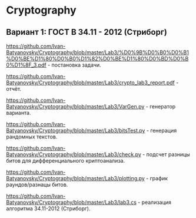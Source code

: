 # Cryptography

## Вариант 1: ГОСТ В 34.11 - 2012 (Стриборг)
https://github.com/Ivan-Batyanovsky/Cryptography/blob/master/Lab3/%D0%9B%D0%B0%D0%B1%D0%BE%D1%80%D0%B0%D1%82%D0%BE%D1%80%D0%BD%D0%B0%D1%8F_3.pdf - постановка задачи.

https://github.com/Ivan-Batyanovsky/Cryptography/blob/master/Lab3/crypto_lab3_report.pdf - отчёт.

https://github.com/Ivan-Batyanovsky/Cryptography/blob/master/Lab3/VarGen.py - генератор варианта.

https://github.com/Ivan-Batyanovsky/Cryptography/blob/master/Lab3/bitsTest.py - генерация рандомных текстов.

https://github.com/Ivan-Batyanovsky/Cryptography/blob/master/Lab3/check.py - подсчет разницы битов для дифференциального криптоанализа.

https://github.com/Ivan-Batyanovsky/Cryptography/blob/master/Lab3/plotting.py - график раундов/разнацы битов.

https://github.com/Ivan-Batyanovsky/Cryptography/blob/master/Lab3/lab3.cs - реализация алгоритма  34.11-2012 (Стриборг).
